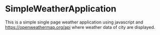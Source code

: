 # SimpleWeatherApplication
This is a simple single page weather application using javascript and https://openweathermap.org/api where weather data of city are displayed.
